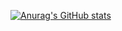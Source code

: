 [![Anurag's GitHub stats](https://github-readme-stats.vercel.app/api?username=13shayan82&count_private=true&show_icons=true)](https://github.com/13shayan82/github-readme-stats)
